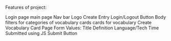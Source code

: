 Features of project:

Login page
main page
  Nav bar
    Logo
    Create Entry
    Login/Logout Button
  Body
    filters for categories of vocabulary cards
    cards for vocabulary
Create Vocabulary Card Page
  Form Values:
    Title
    Definition
    Language/Tech
    Time Submitted using JS
    Submit Button
